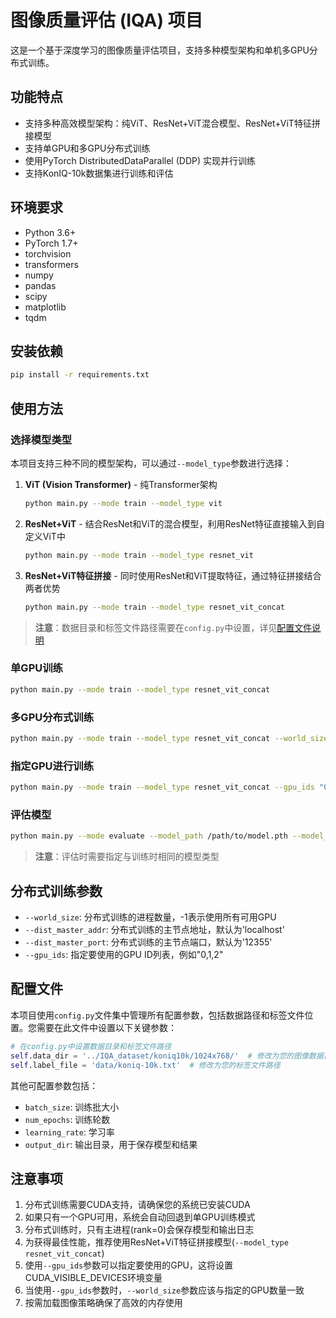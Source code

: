 # 图像质量评估 (IQA) 项目

这是一个基于深度学习的图像质量评估项目，支持多种模型架构和单机多GPU分布式训练。

## 功能特点

- 支持多种高效模型架构：纯ViT、ResNet+ViT混合模型、ResNet+ViT特征拼接模型
- 支持单GPU和多GPU分布式训练
- 使用PyTorch DistributedDataParallel (DDP) 实现并行训练
- 支持KonIQ-10k数据集进行训练和评估

## 环境要求

- Python 3.6+
- PyTorch 1.7+
- torchvision
- transformers
- numpy
- pandas
- scipy
- matplotlib
- tqdm

## 安装依赖

```bash
pip install -r requirements.txt
```

## 使用方法

### 选择模型类型

本项目支持三种不同的模型架构，可以通过`--model_type`参数进行选择：

1. **ViT (Vision Transformer)** - 纯Transformer架构
   ```bash
   python main.py --mode train --model_type vit
   ```

2. **ResNet+ViT** - 结合ResNet和ViT的混合模型，利用ResNet特征直接输入到自定义ViT中
   ```bash
   python main.py --mode train --model_type resnet_vit
   ```

3. **ResNet+ViT特征拼接** - 同时使用ResNet和ViT提取特征，通过特征拼接结合两者优势
   ```bash
   python main.py --mode train --model_type resnet_vit_concat
   ```

> **注意**：数据目录和标签文件路径需要在`config.py`中设置，详见[配置文件说明](#配置文件)

### 单GPU训练

```bash
python main.py --mode train --model_type resnet_vit_concat
```

### 多GPU分布式训练

```bash
python main.py --mode train --model_type resnet_vit_concat --world_size -1
```

### 指定GPU进行训练

```bash
python main.py --mode train --model_type resnet_vit_concat --gpu_ids "0,1" --world_size 2
```

### 评估模型

```bash
python main.py --mode evaluate --model_path /path/to/model.pth --model_type resnet_vit_concat
```

> **注意**：评估时需要指定与训练时相同的模型类型

## 分布式训练参数

- `--world_size`: 分布式训练的进程数量，-1表示使用所有可用GPU
- `--dist_master_addr`: 分布式训练的主节点地址，默认为'localhost'
- `--dist_master_port`: 分布式训练的主节点端口，默认为'12355'
- `--gpu_ids`: 指定要使用的GPU ID列表，例如"0,1,2"

## 配置文件

本项目使用`config.py`文件集中管理所有配置参数，包括数据路径和标签文件位置。您需要在此文件中设置以下关键参数：

```python
# 在config.py中设置数据目录和标签文件路径
self.data_dir = '../IQA_dataset/koniq10k/1024x768/'  # 修改为您的图像数据目录
self.label_file = 'data/koniq-10k.txt'  # 修改为您的标签文件路径
```

其他可配置参数包括：
- `batch_size`: 训练批大小
- `num_epochs`: 训练轮数
- `learning_rate`: 学习率
- `output_dir`: 输出目录，用于保存模型和结果

## 注意事项

1. 分布式训练需要CUDA支持，请确保您的系统已安装CUDA
2. 如果只有一个GPU可用，系统会自动回退到单GPU训练模式
3. 分布式训练时，只有主进程(rank=0)会保存模型和输出日志
4. 为获得最佳性能，推荐使用ResNet+ViT特征拼接模型(`--model_type resnet_vit_concat`)
5. 使用`--gpu_ids`参数可以指定要使用的GPU，这将设置CUDA_VISIBLE_DEVICES环境变量
6. 当使用`--gpu_ids`参数时，`--world_size`参数应该与指定的GPU数量一致
7. 按需加载图像策略确保了高效的内存使用

